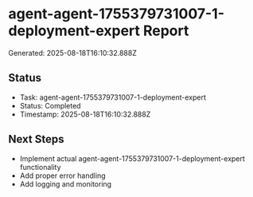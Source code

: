 # agent-agent-1755379731007-1-deployment-expert Report

Generated: 2025-08-18T16:10:32.888Z

## Status
- Task: agent-agent-1755379731007-1-deployment-expert
- Status: Completed
- Timestamp: 2025-08-18T16:10:32.888Z

## Next Steps
- Implement actual agent-agent-1755379731007-1-deployment-expert functionality
- Add proper error handling
- Add logging and monitoring
